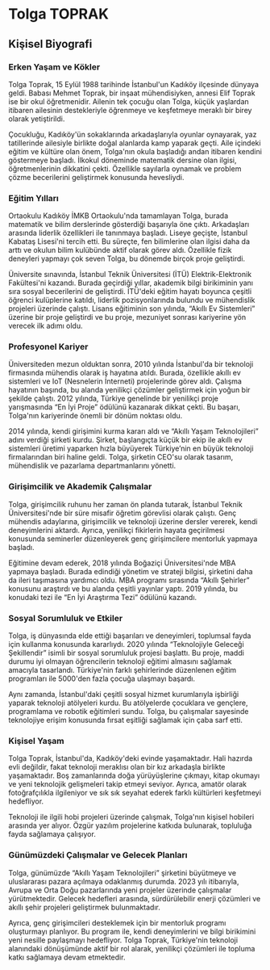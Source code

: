 # Tolga TOPRAK

## Kişisel Biyografi

### Erken Yaşam ve Kökler

Tolga Toprak, 15 Eylül 1988 tarihinde İstanbul'un Kadıköy ilçesinde dünyaya geldi. Babası Mehmet Toprak, bir inşaat mühendisiyken, annesi Elif Toprak ise bir okul öğretmenidir. Ailenin tek çocuğu olan Tolga, küçük yaşlardan itibaren ailesinin destekleriyle öğrenmeye ve keşfetmeye meraklı bir birey olarak yetiştirildi.

Çocukluğu, Kadıköy'ün sokaklarında arkadaşlarıyla oyunlar oynayarak, yaz tatillerinde ailesiyle birlikte doğal alanlarda kamp yaparak geçti. Aile içindeki eğitim ve kültüre olan önem, Tolga'nın okula başladığı andan itibaren kendini göstermeye başladı. İlkokul döneminde matematik dersine olan ilgisi, öğretmenlerinin dikkatini çekti. Özellikle sayılarla oynamak ve problem çözme becerilerini geliştirmek konusunda hevesliydi.

### Eğitim Yılları

Ortaokulu Kadıköy İMKB Ortaokulu'nda tamamlayan Tolga, burada matematik ve bilim derslerinde gösterdiği başarıyla öne çıktı. Arkadaşları arasında liderlik özellikleri ile tanınmaya başladı. Liseye geçişte, İstanbul Kabataş Lisesi'ni tercih etti. Bu süreçte, fen bilimlerine olan ilgisi daha da arttı ve okulun bilim kulübünde aktif olarak görev aldı. Özellikle fizik deneyleri yapmayı çok seven Tolga, bu dönemde birçok proje geliştirdi.

Üniversite sınavında, İstanbul Teknik Üniversitesi (İTÜ) Elektrik-Elektronik Fakültesi'ni kazandı. Burada geçirdiği yıllar, akademik bilgi birikiminin yanı sıra sosyal becerilerini de geliştirdi. İTÜ'deki eğitim hayatı boyunca çeşitli öğrenci kulüplerine katıldı, liderlik pozisyonlarında bulundu ve mühendislik projeleri üzerinde çalıştı. Lisans eğitiminin son yılında, “Akıllı Ev Sistemleri” üzerine bir proje geliştirdi ve bu proje, mezuniyet sonrası kariyerine yön verecek ilk adımı oldu.

### Profesyonel Kariyer

Üniversiteden mezun olduktan sonra, 2010 yılında İstanbul'da bir teknoloji firmasında mühendis olarak iş hayatına atıldı. Burada, özellikle akıllı ev sistemleri ve IoT (Nesnelerin İnterneti) projelerinde görev aldı. Çalışma hayatının başında, bu alanda yenilikçi çözümler geliştirmek için yoğun bir şekilde çalıştı. 2012 yılında, Türkiye genelinde bir yenilikçi proje yarışmasında “En İyi Proje” ödülünü kazanarak dikkat çekti. Bu başarı, Tolga'nın kariyerinde önemli bir dönüm noktası oldu.

2014 yılında, kendi girişimini kurma kararı aldı ve “Akıllı Yaşam Teknolojileri” adını verdiği şirketi kurdu. Şirket, başlangıçta küçük bir ekip ile akıllı ev sistemleri üretimi yaparken hızla büyüyerek Türkiye’nin en büyük teknoloji firmalarından biri haline geldi. Tolga, şirketin CEO'su olarak tasarım, mühendislik ve pazarlama departmanlarını yönetti. 

### Girişimcilik ve Akademik Çalışmalar

Tolga, girişimcilik ruhunu her zaman ön planda tutarak, İstanbul Teknik Üniversitesi'nde bir süre misafir öğretim görevlisi olarak çalıştı. Genç mühendis adaylarına, girişimcilik ve teknoloji üzerine dersler vererek, kendi deneyimlerini aktardı. Ayrıca, yenilikçi fikirlerin hayata geçirilmesi konusunda seminerler düzenleyerek genç girişimcilere mentorluk yapmaya başladı. 

Eğitimine devam ederek, 2018 yılında Boğaziçi Üniversitesi'nde MBA yapmaya başladı. Burada edindiği yönetim ve strateji bilgisi, şirketini daha da ileri taşımasına yardımcı oldu. MBA programı sırasında “Akıllı Şehirler” konusunu araştırdı ve bu alanda çeşitli yayınlar yaptı. 2019 yılında, bu konudaki tezi ile “En İyi Araştırma Tezi” ödülünü kazandı.

### Sosyal Sorumluluk ve Etkiler

Tolga, iş dünyasında elde ettiği başarıları ve deneyimleri, toplumsal fayda için kullanma konusunda kararlıydı. 2020 yılında “Teknolojiyle Geleceği Şekillendir” isimli bir sosyal sorumluluk projesi başlattı. Bu proje, maddi durumu iyi olmayan öğrencilerin teknoloji eğitimi almasını sağlamak amacıyla tasarlandı. Türkiye'nin farklı şehirlerinde düzenlenen eğitim programları ile 5000'den fazla çocuğa ulaşmayı başardı.

Aynı zamanda, İstanbul'daki çeşitli sosyal hizmet kurumlarıyla işbirliği yaparak teknoloji atölyeleri kurdu. Bu atölyelerde çocuklara ve gençlere, programlama ve robotik eğitimleri sundu. Tolga, bu çalışmalar sayesinde teknolojiye erişim konusunda fırsat eşitliği sağlamak için çaba sarf etti.

### Kişisel Yaşam

Tolga Toprak, İstanbul'da, Kadıköy'deki evinde yaşamaktadır. Hali hazırda evli değildir, fakat teknoloji meraklısı olan bir kız arkadaşla birlikte yaşamaktadır. Boş zamanlarında doğa yürüyüşlerine çıkmayı, kitap okumayı ve yeni teknolojik gelişmeleri takip etmeyi seviyor. Ayrıca, amatör olarak fotoğrafçılıkla ilgileniyor ve sık sık seyahat ederek farklı kültürleri keşfetmeyi hedefliyor.

Teknoloji ile ilgili hobi projeleri üzerinde çalışmak, Tolga'nın kişisel hobileri arasında yer alıyor. Özgür yazılım projelerine katkıda bulunarak, topluluğa fayda sağlamaya çalışıyor.

### Günümüzdeki Çalışmalar ve Gelecek Planları

Tolga, günümüzde “Akıllı Yaşam Teknolojileri” şirketini büyütmeye ve uluslararası pazara açılmaya odaklanmış durumda. 2023 yılı itibarıyla, Avrupa ve Orta Doğu pazarlarında yeni projeler üzerinde çalışmalar yürütmektedir. Gelecek hedefleri arasında, sürdürülebilir enerji çözümleri ve akıllı şehir projeleri geliştirmek bulunmaktadır.

Ayrıca, genç girişimcileri desteklemek için bir mentorluk programı oluşturmayı planlıyor. Bu program ile, kendi deneyimlerini ve bilgi birikimini yeni nesille paylaşmayı hedefliyor. Tolga Toprak, Türkiye'nin teknoloji alanındaki dönüşümünde aktif bir rol alarak, yenilikçi çözümleri ile topluma katkı sağlamaya devam etmektedir.